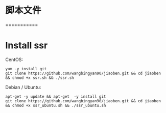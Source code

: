 # 脚本文件
===========

# Install ssr

CentOS:

	yum -y install git
	git clone https://github.com/wangbingyan90/jiaoben.git && cd jiaoben && chmod +x ssr.sh && ./ssr.sh
	
Debian / Ubuntu:

	apt-get -y update && apt-get  -y install git
    git clone https://github.com/wangbingyan90/jiaoben.git && cd jiaoben && chmod +x ssr_ubuntu.sh && ./ssr_ubuntu.sh





